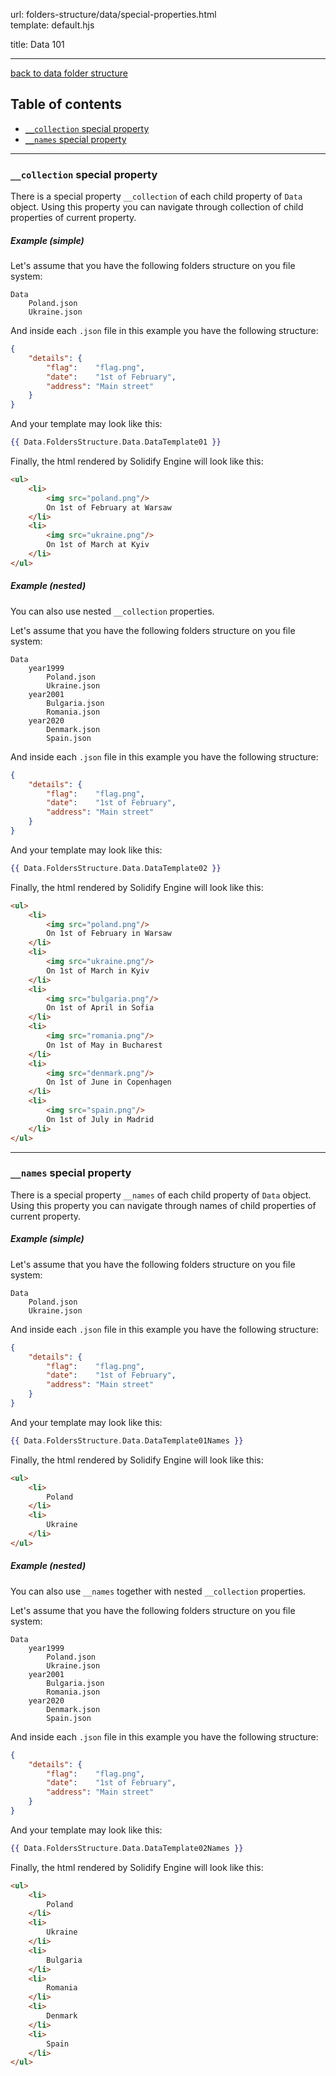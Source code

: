 url:        folders-structure/data/special-properties.html  
template:   default.hjs

title:      Data 101

---

[back to data folder structure](/folders-structure/data.html)

## Table of contents

- [`__collection` special property](#__collection)
- [`__names` special property](#__names)

---
### <a name="__collection"></a>`__collection` special property

There is a special property `__collection` of each child property of `Data` object. Using this property you can navigate through collection of child properties of current property.

##### Example (simple)

Let's assume that you have the following folders structure on you file system:

```none
Data
    Poland.json
    Ukraine.json
```

And inside each `.json` file in this example you have the following structure:

```json
{
    "details": {
        "flag":    "flag.png",
        "date":    "1st of February",
        "address": "Main street"
    }
}
```

And your template may look like this:

```handlebars
{{ Data.FoldersStructure.Data.DataTemplate01 }}
```

Finally, the html rendered by Solidify Engine will look like this:

```html
<ul>
    <li>
        <img src="poland.png"/>
        On 1st of February at Warsaw
    </li>
    <li>
        <img src="ukraine.png"/>
        On 1st of March at Kyiv
    </li>
</ul>
```

##### Example (nested)

You can also use nested `__collection` properties.

Let's assume that you have the following folders structure on you file system:

```none
Data
    year1999
        Poland.json
        Ukraine.json
    year2001
        Bulgaria.json
        Romania.json
    year2020
        Denmark.json
        Spain.json
```

And inside each `.json` file in this example you have the following structure:

```json
{
    "details": {
        "flag":    "flag.png",
        "date":    "1st of February",
        "address": "Main street"
    }
}
```

And your template may look like this:

```handlebars
{{ Data.FoldersStructure.Data.DataTemplate02 }}
```

Finally, the html rendered by Solidify Engine will look like this:

```html
<ul>
    <li>
        <img src="poland.png"/>
        On 1st of February in Warsaw
    </li>
    <li>
        <img src="ukraine.png"/>
        On 1st of March in Kyiv
    </li>
    <li>
        <img src="bulgaria.png"/>
        On 1st of April in Sofia
    </li>
    <li>
        <img src="romania.png"/>
        On 1st of May in Bucharest
    </li>
    <li>
        <img src="denmark.png"/>
        On 1st of June in Copenhagen
    </li>
    <li>
        <img src="spain.png"/>
        On 1st of July in Madrid
    </li>
</ul>
```

---
### <a name="__names"></a>`__names` special property

There is a special property `__names` of each child property of `Data` object. Using this property you can navigate through names of child properties of current property.

##### Example (simple)

Let's assume that you have the following folders structure on you file system:

```none
Data
    Poland.json
    Ukraine.json
```

And inside each `.json` file in this example you have the following structure:

```json
{
    "details": {
        "flag":    "flag.png",
        "date":    "1st of February",
        "address": "Main street"
    }
}
```

And your template may look like this:

```handlebars
{{ Data.FoldersStructure.Data.DataTemplate01Names }}
```

Finally, the html rendered by Solidify Engine will look like this:

```html
<ul>
    <li>
        Poland
    </li>
    <li>
        Ukraine
    </li>
</ul>
```

##### Example (nested)

You can also use `__names` together with nested `__collection` properties.

Let's assume that you have the following folders structure on you file system:

```none
Data
    year1999
        Poland.json
        Ukraine.json
    year2001
        Bulgaria.json
        Romania.json
    year2020
        Denmark.json
        Spain.json
```

And inside each `.json` file in this example you have the following structure:

```json
{
    "details": {
        "flag":    "flag.png",
        "date":    "1st of February",
        "address": "Main street"
    }
}
```

And your template may look like this:

```handlebars
{{ Data.FoldersStructure.Data.DataTemplate02Names }}
```

Finally, the html rendered by Solidify Engine will look like this:

```html
<ul>
    <li>
        Poland
    </li>
    <li>
        Ukraine
    </li>
    <li>
        Bulgaria
    </li>
    <li>
        Romania
    </li>
    <li>
        Denmark
    </li>
    <li>
        Spain
    </li>
</ul>
```
